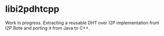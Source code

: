 # libi2pdhtcpp
Work in progress. Extracting a reusable DHT over I2P implementation from I2P Bote and porting it from Java to C++.
